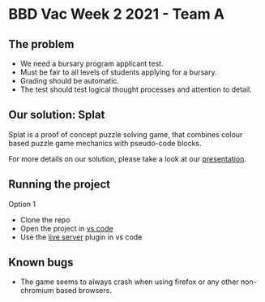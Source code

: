 # BBD Vac Week 2 2021 - Team A

## The problem
- We need a bursary program applicant test.
- Must be fair to all levels of students applying for a bursary.
- Grading should be automatic.
- The test should test logical thought processes and attention to detail.

## Our solution: Splat

Splat is a proof of concept puzzle solving game, that combines colour based puzzle game mechanics with pseudo-code blocks.

For more details on our solution, please take a look at our [presentation](https://docs.google.com/presentation/d/1h_VYOIhsqggFqxIOmxkIwJzTdnriI6s_MetsHbkgLbc/edit?usp=sharing).

## Running the project

Option 1
- Clone the repo
- Open the project in [vs code](https://code.visualstudio.com)
- Use the [live server](https://marketplace.visualstudio.com/items?itemName=ritwickdey.LiveServer) plugin in vs code


## Known bugs

- The game seems to always crash when using firefox or any other non-chromium based browsers.
